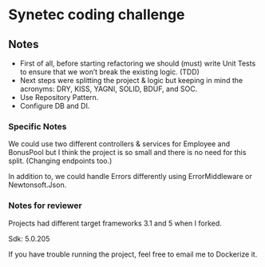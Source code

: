 # Synetec coding challenge

## Notes
- First of all, before starting refactoring we should (must) write Unit Tests to ensure that we won’t break the existing logic. (TDD)
- Next steps were splitting the project & logic but keeping in mind the acronyms: DRY, KISS, YAGNI, SOLID, BDUF, and SOC.
- Use Repository Pattern.
- Configure DB and DI.

### Specific Notes
We could use two different controllers & services for Employee and BonusPool but I think the project is so small and there is no need for this split.
(Changing endpoints too.)

In addition to, we could handle Errors differently using ErrorMiddleware or Newtonsoft.Json.

### Notes for reviewer
Projects had different target frameworks 3.1 and 5 when I forked.

Sdk: 5.0.205

If you have trouble running the project, feel free to email me to Dockerize it.
